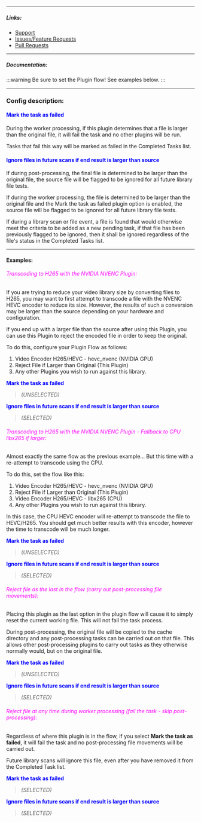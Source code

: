 
---

##### Links:

- [Support](https://unmanic.app/discord)
- [Issues/Feature Requests](https://github.com/Unmanic/plugin.reject_files_larger_than_original/issues)
- [Pull Requests](https://github.com/Unmanic/plugin.reject_files_larger_than_original/pulls)

---

##### Documentation:

:::warning
Be sure to set the Plugin flow!
See examples below.
:::

---

### Config description:

#### <span style="color:blue">Mark the task as failed</span>
During the worker processing, if this plugin determines that a file is larger than the original file, it will fail the task and no other plugins will be run.

Tasks that fail this way will be marked as failed in the Completed Tasks list.


#### <span style="color:blue">Ignore files in future scans if end result is larger than source</span>
If during post-processing, the final file is determined to be larger than the original file, the source file will be flagged to be ignored for all future library file tests.

If during the worker processing, the file is determined to be larger than the original file and the Mark the task as failed plugin option is enabled, the source file will be flagged to be ignored for all future library file tests.

If during a library scan or file event, a file is found that would otherwise meet the criteria to be added as a new pending task, if that file has been previously flagged to be ignored, then it shall be ignored regardless of the file's status in the Completed Tasks list.


---

#### Examples:

###### <span style="color:magenta">Transcoding to H265 with the NVIDIA NVENC Plugin:</span>
If you are trying to reduce your video library size by converting files to H265, you may want to first attempt to transcode 
a file with the NVENC HEVC encoder to reduce its size.
However, the results of such a conversion may be larger than the source depending on your hardware and configuration.

If you end up with a larger file than the source after using this Plugin, you can use this Plugin to reject the encoded file 
in order to keep the original.

To do this, configure your Plugin Flow as follows:

1. Video Encoder H265/HEVC - hevc_nvenc (NVIDIA GPU)
2. Reject File if Larger than Original (This Plugin)
3. Any other Plugins you wish to run against this library.

**<span style="color:blue">Mark the task as failed</span>**
> *(UNSELECTED)*

**<span style="color:blue">Ignore files in future scans if end result is larger than source</span>**
> *(SELECTED)*

###### <span style="color:magenta">Transcoding to H265 with the NVIDIA NVENC Plugin - Fallback to CPU libx265 if larger:</span>
Almost exactly the same flow as the previous example...
But this time with a re-attempt to transcode using the CPU. 

To do this, set the flow like this:

1. Video Encoder H265/HEVC - hevc_nvenc (NVIDIA GPU)
2. Reject File if Larger than Original (This Plugin)
3. Video Encoder H265/HEVC - libx265 (CPU)
4. Any other Plugins you wish to run against this library.

In this case, the CPU HEVC encoder will re-attempt to transcode the file to HEVC/H265. 
You should get much better results with this encoder, however the time to transcode will be much longer.

**<span style="color:blue">Mark the task as failed</span>**
> *(UNSELECTED)*

**<span style="color:blue">Ignore files in future scans if end result is larger than source</span>**
> *(SELECTED)*

###### <span style="color:magenta">Reject file as the last in the flow (carry out post-processing file movements):</span>
Placing this plugin as the last option in the plugin flow will cause it to simply reset the current working file.
This will not fail the task process.

During post-processing, the original file will be copied to the cache directory and any post-processing tasks can be carried out on that file.
This allows other post-processing plugins to carry out tasks as they otherwise normally would, but on the original file.

**<span style="color:blue">Mark the task as failed</span>**
> *(UNSELECTED)*

**<span style="color:blue">Ignore files in future scans if end result is larger than source</span>**
> *(SELECTED)*

###### <span style="color:magenta">Reject file at any time during worker processing (fail the task - skip post-processing):</span>
Regardless of where this plugin is in the flow, if you select **Mark the task as failed**, it will fail the task and no post-processing file movements will be carried out.

Future library scans will ignore this file, even after you have removed it from the Completed Task list.

**<span style="color:blue">Mark the task as failed</span>**
> *(SELECTED)*

**<span style="color:blue">Ignore files in future scans if end result is larger than source</span>**
> *(SELECTED)*
